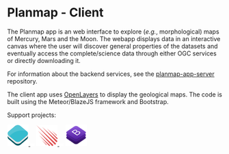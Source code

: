 # Planmap - Client

The Planmap app is an web interface to explore (_e.g._, morphological) maps
of Mercury, Mars and the Moon.
The webapp displays data in an interactive canvas where the user will
discover general properties of the datasets and eventually access the
complete/science data through either OGC services or directly downloading it.

For information about the backend services, see the [planmap-app-server] repository.

The client app uses [OpenLayers] to display the geological maps.
The code is built using the Meteor/BlazeJS framework and Bootstrap.

[planmap-app-server]: https://github.com/planmap-eu/planmap-app-server
[openlayers]: https://openlayers.org/

Support projects:
<div>
<a href='https://openlayers.org/'>
  <img width='50px' src='docs/assets/logo_openlayers.png' />
</a>
<img width='10px' src='docs/assets/slider-transparent-placeholder.png' />
<a href='https://www.meteor.com/'>
  <img width='50px' src='docs/assets/logo_meteor.png' />
</a>
<img width='10px' src='docs/assets/slider-transparent-placeholder.png' />
<a href='https://getbootstrap.com/'>
  <img width='50px' src='docs/assets/logo_bootstrap.png' />
</a>
</div>
